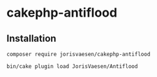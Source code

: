 # cakephp-antiflood
## Installation
```
composer require jorisvaesen/cakephp-antiflood

bin/cake plugin load JorisVaesen/Antiflood 
```
